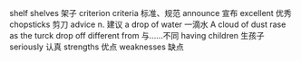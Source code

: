 shelf shelves 架子
criterion criteria 标准、规范
announce 宣布
excellent 优秀
chopsticks 剪刀
advice n. 建议
a drop of water 一滴水
A cloud of dust rase as the turck drop off
different from 与......不同
having children 生孩子
seriously 认真
strengths 优点
weaknesses 缺点